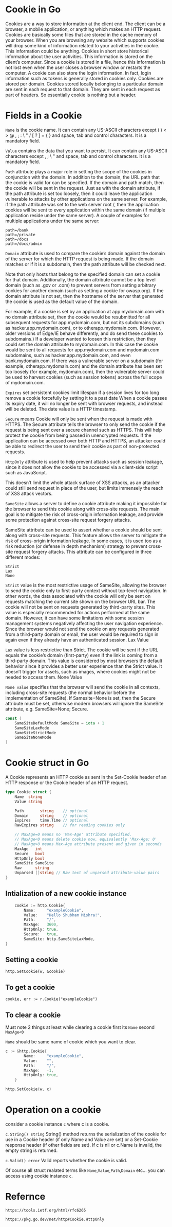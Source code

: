 # Cookie in Go
Cookies are a way to store information at the client end. The client can be a browser, a mobile application, or anything which makes an HTTP request. Cookies are basically some files that are stored in the cache memory of your browser. When you are browsing any website which supports cookies will drop some kind of information related to your activities in the cookie. This information could be anything. Cookies in short store historical information about the user activities. This information is stored on the client’s computer. Since a cookie is stored in a file,  hence this information is not lost even when the user closes a browser window or restarts the computer. A cookie can also store the login information. In fact, login information such as tokens is generally stored in cookies only. Cookies are stored per domain. Cookies stored locally belonging to a particular domain are sent in each request to that domain. They are sent in each request as part of headers. So essentially cookie is nothing but a header.

# Fields in a Cookie

`Name` is the cookie name. It can contain any US-ASCII characters except ( ) < > @ , ; : \ " / [ ? ] = { } and space, tab and control characters. It is a mandatory field.

`Value` contains the data that you want to persist. It can contain any US-ASCII characters except , ; \ " and space, tab and control characters. It is a mandatory field.

`Path` attribute plays a major role in setting the scope of the cookies in conjunction with the domain. In addition to the domain, the URL path that the cookie is valid for can be specified. If the domain and path match, then the cookie will be sent in the request. Just as with the domain attribute, if the path attribute is set too loosely, then it could leave the application vulnerable to attacks by other applications on the same server. For example, if the path attribute was set to the web server root /, then the application cookies will be sent to every application within the same domain (if multiple application reside under the same server). A couple of examples for multiple applications under the same server:

    path=/bank
    path=/private
    path=/docs
    path=/docs/admin

`Domain` attribute is used to compare the cookie’s domain against the domain of the server for which the HTTP request is being made. If the domain matches or if it is a subdomain, then the path attribute will be checked next.

Note that only hosts that belong to the specified domain can set a cookie for that domain. Additionally, the domain attribute cannot be a top level domain (such as .gov or .com) to prevent servers from setting arbitrary cookies for another domain (such as setting a cookie for owasp.org). If the domain attribute is not set, then the hostname of the server that generated the cookie is used as the default value of the domain.

For example, if a cookie is set by an application at app.mydomain.com with no domain attribute set, then the cookie would be resubmitted for all subsequent requests for app.mydomain.com, but not its subdomains (such as hacker.app.mydomain.com), or to otherapp.mydomain.com. (However, older versions of Edge/IE behave differently, and do send these cookies to subdomains.) If a developer wanted to loosen this restriction, then they could set the domain attribute to mydomain.com. In this case the cookie would be sent to all requests for app.mydomain.com and mydomain.com subdomains, such as hacker.app.mydomain.com, and even bank.mydomain.com. If there was a vulnerable server on a subdomain (for example, otherapp.mydomain.com) and the domain attribute has been set too loosely (for example, mydomain.com), then the vulnerable server could be used to harvest cookies (such as session tokens) across the full scope of mydomain.com.  

`Expires` set persistent cookies
limit lifespan if a session lives for too long
remove a cookie forcefully by setting it to a past date
When a cookie passes its expiry date, it will no longer be sent with browser requests, and instead will be deleted. The date value is a HTTP timestamp.

`Secure` means Cookie will only be sent when the request is made with HTTPS.
The Secure attribute tells the browser to only send the cookie if the request is being sent over a secure channel such as HTTPS. This will help protect the cookie from being passed in unencrypted requests. If the application can be accessed over both HTTP and HTTPS, an attacker could be able to redirect the user to send their cookie as part of non-protected requests.

`HttpOnly` attribute is used to help prevent attacks such as session leakage, since it does not allow the cookie to be accessed via a client-side script such as JavaScript.

This doesn’t limit the whole attack surface of XSS attacks, as an attacker could still send request in place of the user, but limits immensely the reach of XSS attack vectors.


`SameSite` allows a server to define a cookie attribute making it impossible for the browser to send this cookie along with cross-site requests. The main goal is to mitigate the risk of cross-origin information leakage, and provide some protection against cross-site request forgery attacks.

SameSite attribute can be used to assert whether a cookie should be sent along with cross-site requests. This feature allows the server to mitigate the risk of cross-origin information leakage. In some cases, it is used too as a risk reduction (or defense in depth mechanism) strategy to prevent cross-site request forgery attacks. This attribute can be configured in three different modes:

    Strict
    Lax
    None

`Strict` value is the most restrictive usage of SameSite, allowing the browser to send the cookie only to first-party context without top-level navigation. In other words, the data associated with the cookie will only be sent on requests matching the current site shown on the browser URL bar. The cookie will not be sent on requests generated by third-party sites. This value is especially recommended for actions performed at the same domain. However, it can have some limitations with some session management systems negatively affecting the user navigation experience. Since the browser would not send the cookie on any requests generated from a third-party domain or email, the user would be required to sign in again even if they already have an authenticated session.
Lax Value

`Lax` value is less restrictive than Strict. The cookie will be sent if the URL equals the cookie’s domain (first-party) even if the link is coming from a third-party domain. This value is considered by most browsers the default behavior since it provides a better user experience than the Strict value. It doesn’t trigger for assets, such as images, where cookies might not be needed to access them.
None Value

`None value` specifies that the browser will send the cookie in all contexts, including cross-site requests (the normal behavior before the implementation of SameSite). If Samesite=None is set, then the Secure attribute must be set, otherwise modern browsers will ignore the SameSite attribute, e.g. SameSite=None; Secure.

```go 
const (
	SameSiteDefaultMode SameSite = iota + 1
	SameSiteLaxMode
	SameSiteStrictMode
	SameSiteNoneMode
)
```

# Cookie struct in Go

A Cookie represents an HTTP cookie as sent in the Set-Cookie header of an HTTP response or the Cookie header of an HTTP request. 

```go 
type Cookie struct {
	Name  string
	Value string

	Path       string    // optional
	Domain     string    // optional
	Expires    time.Time // optional
	RawExpires string    // for reading cookies only

	// MaxAge=0 means no 'Max-Age' attribute specified.
	// MaxAge<0 means delete cookie now, equivalently 'Max-Age: 0'
	// MaxAge>0 means Max-Age attribute present and given in seconds
	MaxAge   int
	Secure   bool
	HttpOnly bool
	SameSite SameSite
	Raw      string
	Unparsed []string // Raw text of unparsed attribute-value pairs
}
```

## Intialization of a new cookie instance

```go 
    cookie := http.Cookie{
		Name:     "exampleCookie",
		Value:    "Hello Shubham Mishra!",
		Path:     "/",
		MaxAge:   3600,
		HttpOnly: true,
		Secure:   true,
		SameSite: http.SameSiteLaxMode,
}
```

## Setting a cookie

```http.SetCookie(w, &cookie)```

## To get a cookie

```cookie, err := r.Cookie("exampleCookie")```

## To clear a cookie

Must note 2 things at least while clearing a cookie first its `Name` second `MaxAge<0`

`Name` should be same name of cookie which you want to clear.

```go 
c := &http.Cookie{
		Name:     "exampleCookie",
		Value:    "",
		Path:     "/",
		MaxAge:   -1,
		HttpOnly: true,
    }

http.SetCookie(w, c)
```

# Operation on a cookie 

consider a cookie instance `c` where c is a cookie.

`c.String() string`
String() method returns the serialization of the cookie for use in a Cookie header (if only Name and Value are set) or a Set-Cookie response header (if other fields are set). If c is nil or c.Name is invalid, the empty string is returned. 

`c.Valid() error`
Valid reports whether the cookie is valid. 

Of course all struct realated terms like `Name`,`Value`,`Path`,`Domain` etc... you can access using cookie instance `c`.

# Refernce

```https://tools.ietf.org/html/rfc6265 ```

```https://pkg.go.dev/net/http#Cookie.HttpOnly```